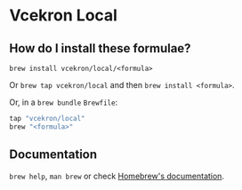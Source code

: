 # Vcekron Local

## How do I install these formulae?

`brew install vcekron/local/<formula>`

Or `brew tap vcekron/local` and then `brew install <formula>`.

Or, in a `brew bundle` `Brewfile`:

```ruby
tap "vcekron/local"
brew "<formula>"
```

## Documentation

`brew help`, `man brew` or check [Homebrew's documentation](https://docs.brew.sh).
